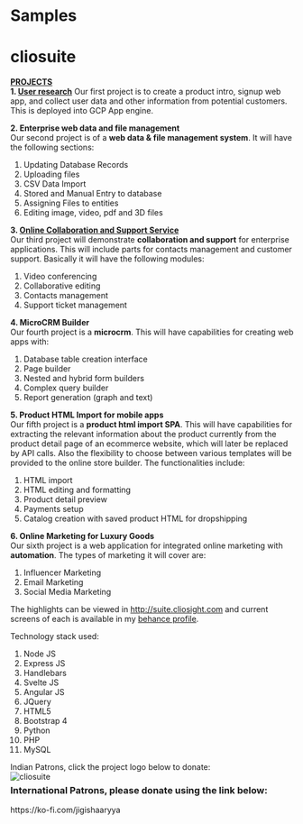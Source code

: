 # Samples

# cliosuite

<b><u>PROJECTS</u></b><br/>
<b>1. <a href="http://signup.cliosight.com">User research</a></b>
Our first project is to create a product intro, signup web app, and collect user data and other information from potential customers. This is deployed into GCP App engine.


<b>2. Enterprise web data and file management</b><br/>
Our second project is of a <b>web data & file management system</b>. It will have the following sections:
1. Updating Database Records
2. Uploading files
3. CSV Data Import
4. Stored and Manual Entry to database
5. Assigning Files to entities
6. Editing image, video, pdf and 3D files


<b>3. <a href="http://collab.cliosight.com">Online Collaboration and Support Service</a></b><br/>
Our third project will demonstrate <b>collaboration and support</b> for enterprise applications. This will include parts for contacts management and customer support. Basically it will have the following modules:
1. Video conferencing
2. Collaborative editing
3. Contacts management 
4. Support ticket management


<b>4. MicroCRM Builder</b><br/>
Our fourth project is a <b>microcrm</b>. This will have capabilities for creating web apps with:
1. Database table creation interface
2. Page builder
3. Nested and hybrid form builders
4. Complex query builder 
5. Report generation (graph and text)


<b>5. Product HTML Import for mobile apps</b><br/>
Our fifth project is a <b>product html import SPA</b>. This will have capabilities for extracting the relevant information about the product currently from the product detail page of an ecommerce website, which will later be replaced by API calls. Also the flexibility to choose between various templates will be provided to the online store builder. The functionalities include:
1. HTML import
2. HTML editing and formatting 
3. Product detail preview
4. Payments setup
5. Catalog creation with saved product HTML for dropshipping

<b>6. Online Marketing for Luxury Goods</b><br/>
Our sixth project is a web application for integrated online marketing with <b>automation</b>. The types of marketing it will cover are:
1. Influencer Marketing
2. Email Marketing
3. Social Media Marketing

The highlights can be viewed in http://suite.cliosight.com and current screens of each is available in my <a href="https://www.behance.net/jigishaaryya">behance profile</a>.


Technology stack used:
1. Node JS
2. Express JS
3. Handlebars
4. Svelte JS
5. Angular JS
6. JQuery
7. HTML5
8. Bootstrap 4
9. Python
10. PHP 
11. MySQL


Indian Patrons, click the project logo below to donate:<br/>
<a href="https://rzp.io/l/pnH5Xs3"><img src="https://isteam.wsimg.com/ip/2b686ac9-9aec-461e-830c-6306813e4be1/newlogo.jpg/:/cr=t:0%25,l:0%25,w:100%25,h:100%25/rs=w:600,h:300,cg:true" alt="cliosuite" style="float: left; margin-right: 10px;" /></a>


<h3><b>International Patrons, please donate using the link below:</b></h3>
https://ko-fi.com/jigishaaryya
